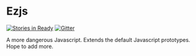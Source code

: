 # Ezjs
[![Stories in Ready](https://badge.waffle.io/KingShimkus/Ezjs.svg?label=ready&title=Ready)](http://waffle.io/KingShimkus/Ezjs)
[![Gitter](https://badges.gitter.im/Join%20Chat.svg)](https://gitter.im/KingShimkus/Ezjs?utm_source=badge&utm_medium=badge&utm_campaign=pr-badge&utm_content=body_badge)

A more dangerous Javascript. Extends the default Javascript prototypes. Hope to add more.
